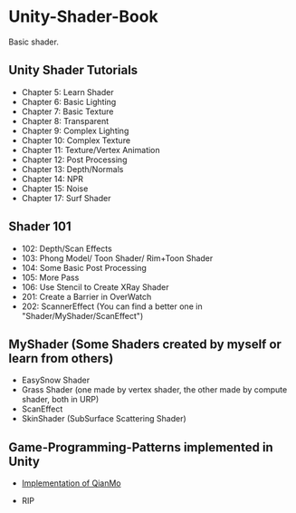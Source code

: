 # Unity-Shader-Book
Basic shader.

## Unity Shader Tutorials
- Chapter 5: Learn Shader
- Chapter 6: Basic Lighting
- Chapter 7: Basic Texture
- Chapter 8: Transparent
- Chapter 9: Complex Lighting
- Chapter 10: Complex Texture
- Chapter 11: Texture/Vertex Animation
- Chapter 12: Post Processing
- Chapter 13: Depth/Normals
- Chapter 14: NPR
- Chapter 15: Noise
- Chapter 17: Surf Shader

## Shader 101
- 102: Depth/Scan Effects
- 103: Phong Model/ Toon Shader/ Rim+Toon Shader
- 104: Some Basic Post Processing
- 105: More Pass
- 106: Use Stencil to Create XRay Shader
- 201: Create a Barrier in OverWatch
- 202: ScannerEffect (You can find a better one in "Shader/MyShader/ScanEffect")

## MyShader (Some Shaders created by myself or learn from others)
- EasySnow Shader
- Grass Shader (one made by vertex shader, the other made by compute shader, both in URP)
- ScanEffect
- SkinShader (SubSurface Scattering Shader)

## Game-Programming-Patterns implemented in Unity
* [Implementation of QianMo](https://github.com/QianMo/Game-Programmer-Study-Notes/blob/master/Content/%E3%80%8A%E6%B8%B8%E6%88%8F%E7%BC%96%E7%A8%8B%E6%A8%A1%E5%BC%8F%E3%80%8B%E8%AF%BB%E4%B9%A6%E7%AC%94%E8%AE%B0/README.md)
- RIP
